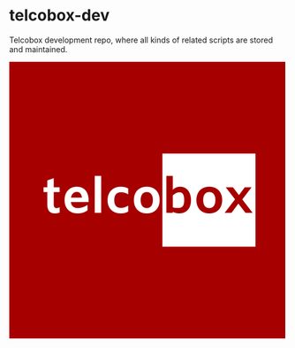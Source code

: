 # telcobox-dev

Telcobox development repo, where all kinds of related scripts are stored and maintained. 

![Telcobox red background](images/tb_red_logo.png)